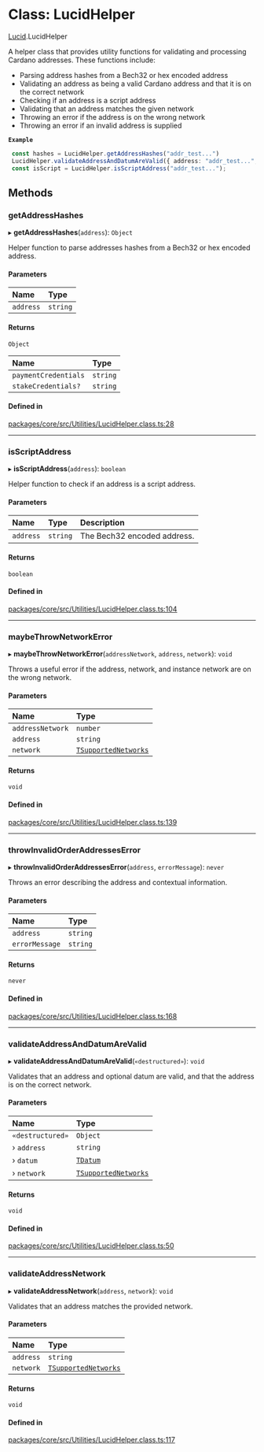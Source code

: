 # Class: LucidHelper

[Lucid](../modules/Lucid.md).LucidHelper

A helper class that provides utility functions for validating and processing
Cardano addresses. These functions include:
- Parsing address hashes from a Bech32 or hex encoded address
- Validating an address as being a valid Cardano address and that it is on the correct network
- Checking if an address is a script address
- Validating that an address matches the given network
- Throwing an error if the address is on the wrong network
- Throwing an error if an invalid address is supplied

**`Example`**

```typescript
 const hashes = LucidHelper.getAddressHashes("addr_test...")
 LucidHelper.validateAddressAndDatumAreValid({ address: "addr_test...", network: "mainnet" });
 const isScript = LucidHelper.isScriptAddress("addr_test...");
```

## Methods

### getAddressHashes

▸ **getAddressHashes**(`address`): `Object`

Helper function to parse addresses hashes from a Bech32 or hex encoded address.

#### Parameters

| Name | Type |
| :------ | :------ |
| `address` | `string` |

#### Returns

`Object`

| Name | Type |
| :------ | :------ |
| `paymentCredentials` | `string` |
| `stakeCredentials?` | `string` |

#### Defined in

[packages/core/src/Utilities/LucidHelper.class.ts:28](https://github.com/SundaeSwap-finance/sundae-sdk/blob/main/packages/core/src/Utilities/LucidHelper.class.ts#L28)

___

### isScriptAddress

▸ **isScriptAddress**(`address`): `boolean`

Helper function to check if an address is a script address.

#### Parameters

| Name | Type | Description |
| :------ | :------ | :------ |
| `address` | `string` | The Bech32 encoded address. |

#### Returns

`boolean`

#### Defined in

[packages/core/src/Utilities/LucidHelper.class.ts:104](https://github.com/SundaeSwap-finance/sundae-sdk/blob/main/packages/core/src/Utilities/LucidHelper.class.ts#L104)

___

### maybeThrowNetworkError

▸ **maybeThrowNetworkError**(`addressNetwork`, `address`, `network`): `void`

Throws a useful error if the address, network, and instance network are on the wrong network.

#### Parameters

| Name | Type |
| :------ | :------ |
| `addressNetwork` | `number` |
| `address` | `string` |
| `network` | [`TSupportedNetworks`](../modules/Core.md#tsupportednetworks) |

#### Returns

`void`

#### Defined in

[packages/core/src/Utilities/LucidHelper.class.ts:139](https://github.com/SundaeSwap-finance/sundae-sdk/blob/main/packages/core/src/Utilities/LucidHelper.class.ts#L139)

___

### throwInvalidOrderAddressesError

▸ **throwInvalidOrderAddressesError**(`address`, `errorMessage`): `never`

Throws an error describing the address and contextual information.

#### Parameters

| Name | Type |
| :------ | :------ |
| `address` | `string` |
| `errorMessage` | `string` |

#### Returns

`never`

#### Defined in

[packages/core/src/Utilities/LucidHelper.class.ts:168](https://github.com/SundaeSwap-finance/sundae-sdk/blob/main/packages/core/src/Utilities/LucidHelper.class.ts#L168)

___

### validateAddressAndDatumAreValid

▸ **validateAddressAndDatumAreValid**(`«destructured»`): `void`

Validates that an address and optional datum are valid,
and that the address is on the correct network.

#### Parameters

| Name | Type |
| :------ | :------ |
| `«destructured»` | `Object` |
| › `address` | `string` |
| › `datum` | [`TDatum`](../modules/Core.md#tdatum) |
| › `network` | [`TSupportedNetworks`](../modules/Core.md#tsupportednetworks) |

#### Returns

`void`

#### Defined in

[packages/core/src/Utilities/LucidHelper.class.ts:50](https://github.com/SundaeSwap-finance/sundae-sdk/blob/main/packages/core/src/Utilities/LucidHelper.class.ts#L50)

___

### validateAddressNetwork

▸ **validateAddressNetwork**(`address`, `network`): `void`

Validates that an address matches the provided network.

#### Parameters

| Name | Type |
| :------ | :------ |
| `address` | `string` |
| `network` | [`TSupportedNetworks`](../modules/Core.md#tsupportednetworks) |

#### Returns

`void`

#### Defined in

[packages/core/src/Utilities/LucidHelper.class.ts:117](https://github.com/SundaeSwap-finance/sundae-sdk/blob/main/packages/core/src/Utilities/LucidHelper.class.ts#L117)
